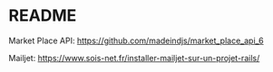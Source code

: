 # README

Market Place API:
https://github.com/madeindjs/market_place_api_6

Mailjet:
https://www.sois-net.fr/installer-mailjet-sur-un-projet-rails/
